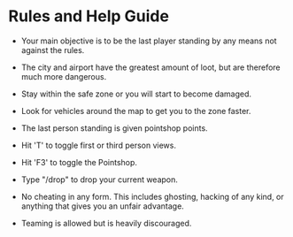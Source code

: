 # Rules and Help Guide

- Your main objective is to be the last player standing by any means not against the rules.
- The city and airport have the greatest amount of loot, but are therefore much more dangerous.
- Stay within the safe zone or you will start to become damaged.
- Look for vehicles around the map to get you to the zone faster.
- The last person standing is given pointshop points.

- Hit 'T' to toggle first or third person views.
- Hit 'F3' to toggle the Pointshop.
- Type "/drop" to drop your current weapon.

- No cheating in any form. This includes ghosting, hacking of any kind, or anything that gives you an unfair advantage.
- Teaming is allowed but is heavily discouraged.
